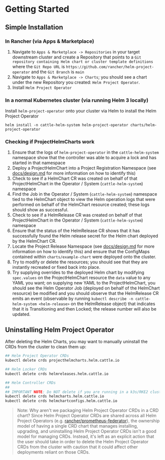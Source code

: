 # Getting Started

## Simple Installation

### In Rancher (via Apps & Marketplace)

1. Navigate to `Apps & Marketplace -> Repositories` in your target downstream cluster and create a Repository that points to a `Git repository containing Helm chart or cluster template definitions` where the `Git Repo URL` is `https://github.com/rancher/helm-project-operator` and the `Git Branch` is `main`
2. Navigate to `Apps & Marketplace -> Charts`; you should see a chart under the new Repository you created: `Helm Project Operator`. 
3. Install `Helm Project Operator`

### In a normal Kubernetes cluster (via running Helm 3 locally)

Install `helm-project-operator` onto your cluster via Helm to install the Helm Project Operator

```
helm install -n cattle-helm-system helm-project-operator charts/helm-project-operator
```

### Checking if ProjectHelmCharts work

1. Ensure that the logs of `helm-project-operator` in the `cattle-helm-system` namespace show that the controller was able to acquire a lock and has started in that namespace
2. Deploy a ProjectHelmChart into a Project Registration Namespace (see [docs/design.md](https://github.com/rancher/helm-project-operator/blob/main/docs/design.md) for more information on how to identify this)
3. Check to see if a HelmChart CR was created on behalf of that ProjectHelmChart in the Operator / System (`cattle-helm-system`) namespace
4. Find the Job in the Operator / System (`cattle-helm-system`) namespace tied to the HelmChart object to view the Helm operation logs that were performed on behalf of the HelmChart resource created; these logs should show as successful.
5. Check to see if a HelmRelease CR was created on behalf of that ProjectHelmChart in the Operator / System (`cattle-helm-system`) namespace
6. Ensure that the status of the HelmRelease CR shows that it has successfully found the Helm release secret for the Helm chart deployed by the HelmChart CR.
7. Locate the Project Release Namespace (see [docs/design.md](https://github.com/rancher/helm-project-operator/blob/main/docs/design.md) for more information on how to identify this) and ensure that the ConfigMaps contained within `charts/example-chart` were deployed onto the cluster.
8. Try to modify or delete the resources; you should see that they are instantly recreated or fixed back into place.
9. Try supplying overrides to the deployed Helm chart by modifying `spec.values` on the ProjectHelmChart resource the `data` value to any YAML you want; on supplying new YAML to the ProjectHelmChart, you should see the Helm Operator Job (deployed on behalf of the HelmChart resource) be modified and you should observe that the HelmRelease CR emits an event (observable by running `kubectl describe -n cattle-helm-system <helm-release>` on the HelmRelease object) that indicates that it is Transitioning and then Locked; the release number will also be updated.

## Uninstalling Helm Project Operator

After deleting the Helm Charts, you may want to manually uninstall the CRDs from the cluster to clean them up:

```bash
## Helm Project Operator CRDs
kubectl delete crds projecthelmcharts.helm.cattle.io

## Helm Locker CRDs
kubectl delete crds helmreleases.helm.cattle.io

## Helm Controller CRDs
##
## IMPORTANT NOTE: Do NOT delete if you are running in a k3s/RKE2 cluster since these CRDs are used to also manage internal k8s components
kubectl delete crds helmcharts.helm.cattle.io
kubectl delete crds helmchartconfigs.helm.cattle.io
```

> Note: Why aren't we packaging Helm Project Operator CRDs in a CRD chart? Since Helm Project Operator CRDs are shared across all Helm Project Operators (e.g. [rancher/prometheus-federator](https://github.com/rancher/prometheus-federator)), the ownership model of having a single CRD chart that manages installing, upgrading, and uninstalling Helm Project Operator CRDs isn't a good model for managing CRDs. Instead, it's left as an explicit action that the user should take in order to delete the Helm Project Operator CRDs from the cluster with caution that it could affect other deployments reliant on those CRDs.